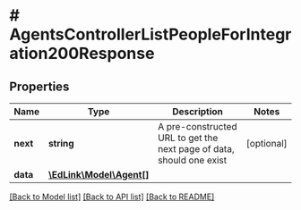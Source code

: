 # # AgentsControllerListPeopleForIntegration200Response

## Properties

Name | Type | Description | Notes
------------ | ------------- | ------------- | -------------
**next** | **string** | A pre-constructed URL to get the next page of data, should one exist | [optional]
**data** | [**\EdLink\Model\Agent[]**](Agent.md) |  |

[[Back to Model list]](../../README.md#models) [[Back to API list]](../../README.md#endpoints) [[Back to README]](../../README.md)

